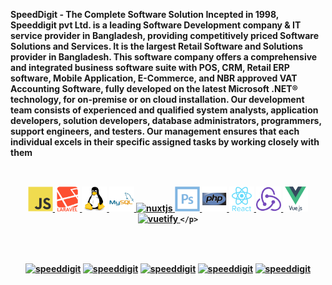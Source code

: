 <b>SpeedDigit<b> - The Complete Software Solution Incepted in 1998, Speeddigit pvt Ltd. is a leading Software Development company & IT service provider in Bangladesh, providing competitively priced Software Solutions and Services. It is the largest Retail Software and Solutions provider in Bangladesh. This software company offers a comprehensive and integrated business software suite with POS, CRM, Retail ERP software, Mobile Application, E-Commerce, and NBR approved VAT Accounting Software, fully developed on the latest Microsoft .NET® technology, for on-premise or on cloud installation. Our development team consists of experienced and qualified system analysts, application developers, solution developers, database administrators, programmers, support engineers, and testers. Our management ensures that each individual excels in their specific assigned tasks by working closely with them

<div style="text-align:center; padding: 8px;">
  
  <p align="center" style="text-align:center; padding-top: 10px;"> <a href="https://getbootstrap.com" target="_blank"> <a href="https://developer.mozilla.org/en-US/docs/Web/JavaScript" target="_blank"> <img src="https://raw.githubusercontent.com/devicons/devicon/master/icons/javascript/javascript-original.svg" alt="javascript" width="40" height="40"/> </a> <a href="https://laravel.com/" target="_blank"> <img src="https://raw.githubusercontent.com/devicons/devicon/master/icons/laravel/laravel-plain-wordmark.svg" alt="laravel" width="40" height="40"/> </a> <a href="https://www.linux.org/" target="_blank"> <img src="https://raw.githubusercontent.com/devicons/devicon/master/icons/linux/linux-original.svg" alt="linux" width="40" height="40"/> </a> <a href="https://www.mysql.com/" target="_blank"> <img src="https://raw.githubusercontent.com/devicons/devicon/master/icons/mysql/mysql-original-wordmark.svg" alt="mysql" width="40" height="40"/> </a> <a href="https://nuxtjs.org/" target="_blank"> <img src="https://www.vectorlogo.zone/logos/nuxtjs/nuxtjs-icon.svg" alt="nuxtjs" width="40" height="40"/> </a> <a href="https://www.photoshop.com/en" target="_blank"> <img src="https://raw.githubusercontent.com/devicons/devicon/master/icons/photoshop/photoshop-line.svg" alt="photoshop" width="40" height="40"/> </a> <a href="https://www.php.net" target="_blank"> <img src="https://raw.githubusercontent.com/devicons/devicon/master/icons/php/php-original.svg" alt="php" width="40" height="40"/> </a> <a href="https://reactjs.org/" target="_blank"> <img src="https://raw.githubusercontent.com/devicons/devicon/master/icons/react/react-original-wordmark.svg" alt="react" width="40" height="40"/> </a> <a href="https://redux.js.org" target="_blank"> <img src="https://raw.githubusercontent.com/devicons/devicon/master/icons/redux/redux-original.svg" alt="redux" width="40" height="40"/> </a>  <a href="https://vuejs.org/" target="_blank"> <img src="https://raw.githubusercontent.com/devicons/devicon/master/icons/vuejs/vuejs-original-wordmark.svg" alt="vuejs" width="40" height="40"/> </a> <a href="https://vuetifyjs.com/en/" target="_blank"> <img src="https://bestofjs.org/logos/vuetify.svg" alt="vuetify" width="40" height="40"/> </a
    
    </p>
  
  </div>

<h1></h1>

<p align="center" >
  <a href="https://twitter.com/speeddigit" target="blank"><img align="center" src="https://raw.githubusercontent.com/rahuldkjain/github-profile-readme-generator/master/src/images/icons/Social/twitter.svg" alt="speeddigit" height="30" width="40" /></a>
  <a href="https://linkedin.com/in/speeddigit" target="blank"><img align="center" src="https://raw.githubusercontent.com/rahuldkjain/github-profile-readme-generator/master/src/images/icons/Social/linked-in-alt.svg" alt="speeddigit" height="30" width="40" /></a>
  <a href="https://fb.com/speeddigit" target="blank"><img align="center" src="https://raw.githubusercontent.com/rahuldkjain/github-profile-readme-generator/master/src/images/icons/Social/facebook.svg" alt="speeddigit" height="30" width="40" /></a>
  <a href="https://instagram.com/speeddigit" target="blank"><img align="center" src="https://raw.githubusercontent.com/rahuldkjain/github-profile-readme-generator/master/src/images/icons/Social/instagram.svg" alt="speeddigit" height="30" width="40" /></a>
  <a href="https://www.youtube.com/c/speeddigit" target="blank"><img align="center" src="https://raw.githubusercontent.com/rahuldkjain/github-profile-readme-generator/master/src/images/icons/Social/youtube.svg" alt="speeddigit" height="30" width="40" /></a>
</p>
